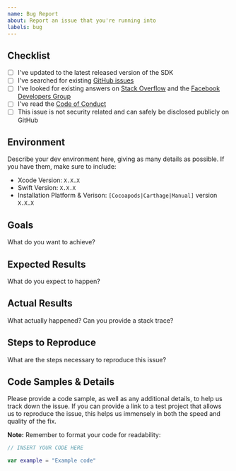 ```yaml
---
name: Bug Report
about: Report an issue that you're running into
labels: bug
---
```


## Checklist

- [ ] I've updated to the latest released version of the SDK
- [ ] I've searched for existing [GitHub issues](https://github.com/facebook/facebook-objc-sdk/issues)
- [ ] I've looked for existing answers on [Stack Overflow](https://facebook.stackoverflow.com) and the [Facebook Developers Group](https://www.facebook.com/groups/fbdevelopers)
- [ ] I've read the [Code of Conduct](CODE_OF_CONDUCT.md)
- [ ] This issue is not security related and can safely be disclosed publicly on GitHub

## Environment

Describe your dev environment here, giving as many details as possible. If you have them, make sure to include:

- Xcode Version: `X.X.X`
- Swift Version: `X.X.X`
- Installation Platform & Verison: `[Cocoapods|Carthage|Manual]` version `X.X.X`

## Goals

What do you want to achieve?

## Expected Results

What do you expect to happen?

## Actual Results

What actually happened? Can you provide a stack trace?

## Steps to Reproduce

What are the steps necessary to reproduce this issue?

## Code Samples & Details

Please provide a code sample, as well as any additional details, to help us track down the issue. If you can provide a link to a test project that allows us to reproduce the issue, this helps us immensely in both the speed and quality of the fix.

**Note:** Remember to format your code for readability:

```swift
// INSERT YOUR CODE HERE

var example = "Example code"
```

